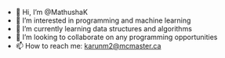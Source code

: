 - 👋 Hi, I’m @MathushaK
- 👀 I’m interested in programming and machine learning
- 🌱 I’m currently learning data structures and algorithms 
- 💞️ I’m looking to collaborate on any programming opportunities 
- 📫 How to reach me: karunm2@mcmaster.ca

<!---
MathushaK/MathushaK is a ✨ special ✨ repository because its `README.md` (this file) appears on your GitHub profile.
You can click the Preview link to take a look at your changes.
--->
